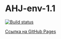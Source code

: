 # AHJ-env-1.1

[![Build status](https://ci.appveyor.com/api/projects/status/k2cr53tctftc8jec/branch/main?svg=true)](https://ci.appveyor.com/project/VavaIkelman/ahj-env-1-1/branch/main)

[Ссылка на GitHub Pages](https://vavaikelman.github.io/ahj-env-1.1/)